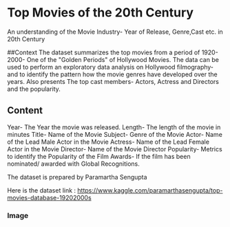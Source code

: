 # Top Movies of the 20th Century
An understanding of the Movie Industry- Year of Release, Genre,Cast etc. in 20th Century

##Context
The dataset summarizes the top movies from a period of 1920-2000- One of the "Golden Periods" of Hollywood Movies. The data can be used to perform an exploratory data analysis on Hollywood filmography- and to identify the pattern how the movie genres have developed over the years. Also presents The top cast members- Actors, Actress and Directors and the popularity.

## Content
Year- The Year the movie was released.
Length- The length of the movie in minutes
Title- Name of the Movie
Subject- Genre of the Movie
Actor- Name of the Lead Male Actor in the Movie
Actress- Name of the Lead Female Actor in the Movie
Director- Name of the Movie Director
Popularity- Metrics to identify the Popularity of the Film
Awards- If the film has been nominated/ awarded with Global Recognitions.

The dataset is prepared by Paramartha Sengupta

Here is the dataset link : https://www.kaggle.com/paramarthasengupta/top-movies-database-19202000s

### Image



